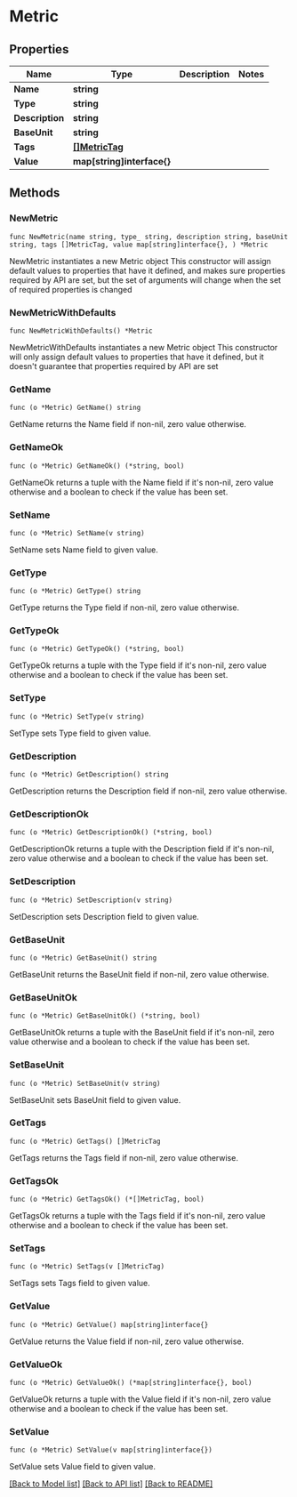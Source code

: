 # Metric

## Properties

Name | Type | Description | Notes
------------ | ------------- | ------------- | -------------
**Name** | **string** |  | 
**Type** | **string** |  | 
**Description** | **string** |  | 
**BaseUnit** | **string** |  | 
**Tags** | [**[]MetricTag**](MetricTag.md) |  | 
**Value** | **map[string]interface{}** |  | 

## Methods

### NewMetric

`func NewMetric(name string, type_ string, description string, baseUnit string, tags []MetricTag, value map[string]interface{}, ) *Metric`

NewMetric instantiates a new Metric object
This constructor will assign default values to properties that have it defined,
and makes sure properties required by API are set, but the set of arguments
will change when the set of required properties is changed

### NewMetricWithDefaults

`func NewMetricWithDefaults() *Metric`

NewMetricWithDefaults instantiates a new Metric object
This constructor will only assign default values to properties that have it defined,
but it doesn't guarantee that properties required by API are set

### GetName

`func (o *Metric) GetName() string`

GetName returns the Name field if non-nil, zero value otherwise.

### GetNameOk

`func (o *Metric) GetNameOk() (*string, bool)`

GetNameOk returns a tuple with the Name field if it's non-nil, zero value otherwise
and a boolean to check if the value has been set.

### SetName

`func (o *Metric) SetName(v string)`

SetName sets Name field to given value.


### GetType

`func (o *Metric) GetType() string`

GetType returns the Type field if non-nil, zero value otherwise.

### GetTypeOk

`func (o *Metric) GetTypeOk() (*string, bool)`

GetTypeOk returns a tuple with the Type field if it's non-nil, zero value otherwise
and a boolean to check if the value has been set.

### SetType

`func (o *Metric) SetType(v string)`

SetType sets Type field to given value.


### GetDescription

`func (o *Metric) GetDescription() string`

GetDescription returns the Description field if non-nil, zero value otherwise.

### GetDescriptionOk

`func (o *Metric) GetDescriptionOk() (*string, bool)`

GetDescriptionOk returns a tuple with the Description field if it's non-nil, zero value otherwise
and a boolean to check if the value has been set.

### SetDescription

`func (o *Metric) SetDescription(v string)`

SetDescription sets Description field to given value.


### GetBaseUnit

`func (o *Metric) GetBaseUnit() string`

GetBaseUnit returns the BaseUnit field if non-nil, zero value otherwise.

### GetBaseUnitOk

`func (o *Metric) GetBaseUnitOk() (*string, bool)`

GetBaseUnitOk returns a tuple with the BaseUnit field if it's non-nil, zero value otherwise
and a boolean to check if the value has been set.

### SetBaseUnit

`func (o *Metric) SetBaseUnit(v string)`

SetBaseUnit sets BaseUnit field to given value.


### GetTags

`func (o *Metric) GetTags() []MetricTag`

GetTags returns the Tags field if non-nil, zero value otherwise.

### GetTagsOk

`func (o *Metric) GetTagsOk() (*[]MetricTag, bool)`

GetTagsOk returns a tuple with the Tags field if it's non-nil, zero value otherwise
and a boolean to check if the value has been set.

### SetTags

`func (o *Metric) SetTags(v []MetricTag)`

SetTags sets Tags field to given value.


### GetValue

`func (o *Metric) GetValue() map[string]interface{}`

GetValue returns the Value field if non-nil, zero value otherwise.

### GetValueOk

`func (o *Metric) GetValueOk() (*map[string]interface{}, bool)`

GetValueOk returns a tuple with the Value field if it's non-nil, zero value otherwise
and a boolean to check if the value has been set.

### SetValue

`func (o *Metric) SetValue(v map[string]interface{})`

SetValue sets Value field to given value.



[[Back to Model list]](../README.md#documentation-for-models) [[Back to API list]](../README.md#documentation-for-api-endpoints) [[Back to README]](../README.md)


